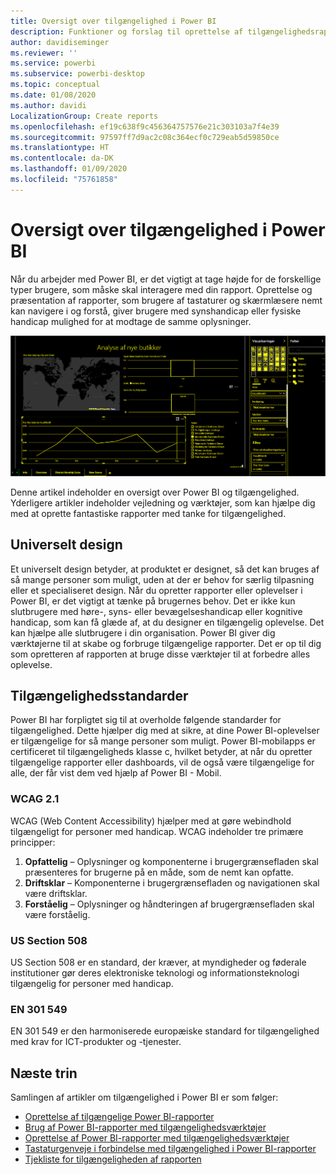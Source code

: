 ```yaml
---
title: Oversigt over tilgængelighed i Power BI
description: Funktioner og forslag til oprettelse af tilgængelighedsrapporter i Power BI Desktop
author: davidiseminger
ms.reviewer: ''
ms.service: powerbi
ms.subservice: powerbi-desktop
ms.topic: conceptual
ms.date: 01/08/2020
ms.author: davidi
LocalizationGroup: Create reports
ms.openlocfilehash: ef19c638f9c456364757576e21c303103a7f4e39
ms.sourcegitcommit: 97597ff7d9ac2c08c364ecf0c729eab5d59850ce
ms.translationtype: HT
ms.contentlocale: da-DK
ms.lasthandoff: 01/09/2020
ms.locfileid: "75761858"
---
```

# <a name="overview-of-accessibility-in-power-bi"></a>Oversigt over tilgængelighed i Power BI
Når du arbejder med Power BI, er det vigtigt at tage højde for de forskellige typer brugere, som måske skal interagere med din rapport. Oprettelse og præsentation af rapporter, som brugere af tastaturer og skærmlæsere nemt kan navigere i og forstå, giver brugere med synshandicap eller fysiske handicap mulighed for at modtage de samme oplysninger.

![Indstillinger for stor kontrast](media/desktop-accessibility/accessibility-05b.png)

Denne artikel indeholder en oversigt over Power BI og tilgængelighed. Yderligere artikler indeholder vejledning og værktøjer, som kan hjælpe dig med at oprette fantastiske rapporter med tanke for tilgængelighed.

## <a name="universal-design"></a>Universelt design

Et universelt design betyder, at produktet er designet, så det kan bruges af så mange personer som muligt, uden at der er behov for særlig tilpasning eller et specialiseret design. Når du opretter rapporter eller oplevelser i Power BI, er det vigtigt at tænke på brugernes behov. Det er ikke kun slutbrugere med høre-, syns- eller bevægelseshandicap eller kognitive handicap, som kan få glæde af, at du designer en tilgængelig oplevelse. Det kan hjælpe alle slutbrugere i din organisation. Power BI giver dig værktøjerne til at skabe og forbruge tilgængelige rapporter. Det er op til dig som opretteren af rapporten at bruge disse værktøjer til at forbedre alles oplevelse.


## <a name="accessibility-standards"></a>Tilgængelighedsstandarder

Power BI har forpligtet sig til at overholde følgende standarder for tilgængelighed. Dette hjælper dig med at sikre, at dine Power BI-oplevelser er tilgængelige for så mange personer som muligt. Power BI-mobilapps er certificeret til tilgængeligheds klasse c, hvilket betyder, at når du opretter tilgængelige rapporter eller dashboards, vil de også være tilgængelige for alle, der får vist dem ved hjælp af Power BI - Mobil. 

### <a name="wcag-21"></a>WCAG 2.1
WCAG (Web Content Accessibility) hjælper med at gøre webindhold tilgængeligt for personer med handicap. WCAG indeholder tre primære principper:

1. **Opfattelig** – Oplysninger og komponenterne i brugergrænsefladen skal præsenteres for brugerne på en måde, som de nemt kan opfatte.
2. **Driftsklar** – Komponenterne i brugergrænsefladen og navigationen skal være driftsklar.
3. **Forståelig** – Oplysninger og håndteringen af brugergrænsefladen skal være forståelig.

### <a name="us-section-508"></a>US Section 508

US Section 508 er en standard, der kræver, at myndigheder og føderale institutioner gør deres elektroniske teknologi og informationsteknologi tilgængelig for personer med handicap.

### <a name="en-301-549"></a>EN 301 549
EN 301 549 er den harmoniserede europæiske standard for tilgængelighed med krav for ICT-produkter og -tjenester.  



## <a name="next-steps"></a>Næste trin

Samlingen af artikler om tilgængelighed i Power BI er som følger:

* [Oprettelse af tilgængelige Power BI-rapporter](desktop-accessibility-creating-reports.md) 
* [Brug af Power BI-rapporter med tilgængelighedsværktøjer](desktop-accessibility-consuming-tools.md)
* [Oprettelse af Power BI-rapporter med tilgængelighedsværktøjer](desktop-accessibility-creating-tools.md)
* [Tastaturgenveje i forbindelse med tilgængelighed i Power BI-rapporter](desktop-accessibility-keyboard-shortcuts.md)
* [Tjekliste for tilgængeligheden af rapporten](desktop-accessibility-creating-reports.md#report-accessibility-checklist)



